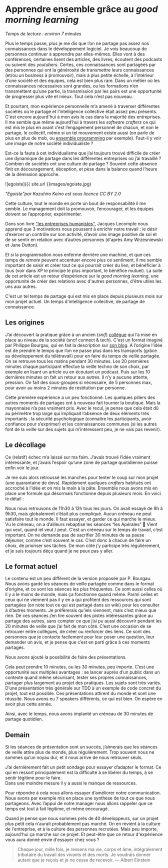 # Apprendre ensemble grâce au *good morning learning*
*Temps de lecture : environ 7 minutes*

Plus le temps passe, plus je me dis que l’on ne partage pas assez nos connaissances dans le développement logiciel. 
Je vois beaucoup de personnes continuer à apprendre par elles-mêmes. 
Elles vont à des conférences, certaines lisent des articles, des livres, écoutent des podcasts ou suivent des *youtubers*. 
Certes, ces connaissances sont partagées par des personnes qui ont la générosité de transmettre leurs connaissances (et/ou un business à promouvoir), mais à plus petite échelle, à l’intérieur d’une société et des équipes, cela est bien plus rare. 
Dans un métier où les connaissances nécessaires sont grandes, ou les formations n’en transmettent qu’une partie, la transmission par les pairs est une opportunité de progresser plus vite et mieux. 
Tout cela n’est pas nouveau.

Et pourtant, mon expérience personnelle m’a amené à traverser différentes sociétés où le partage et l’intelligence collective était assez peu présents. 
C'est encore aujourd'hui à mon avis le cas dans la majorité des entreprises. 
Il me semble que même aujourd’hui à travers les *software crafters* ce qui est mis le plus en avant c’est l’engagement personnel de chacun, et non le partage, le collectif, même si un tel mouvement existe aussi (on parle de plus en plus de mob, ou [ensemble programming](https://en.wikipedia.org/wiki/Mob_programming) par exemple). Faut-il y voir une image de notre société individualiste ? 

Est-ce la faute à cet individualisme que j’ai toujours trouvé difficile de créer une dynamique de partage dans les différentes entreprises où j’ai travaillé ? 
Combien de sociétés ont une culture de partage ? 
Souvent cette absence finit en découragement, déception, et pèse dans la balance quand l’heure de la démission approche. 

![egoiste]({{ site.url }}images/egoiste.jpg)

*"Egoiste"par Kazuhiro Keino est sous licence CC BY 2.0*

Cette culture, tout le monde en porte un bout de responsabilité il me semble. 
Le management doit la promouvoir, l’encourager, et les équipes doivent se l’approprier, expérimenter. 

Dans son livre ["les entreprises humanistes"](https://www.babelio.com/livres/Lecomte-Les-Entreprises-humanistes/818280), Jacques Lecompte nous apprend que 3 motivations nous poussent  à enrichir notre travail : le désir d’exercer un contrôle sur son activité, d’avoir une image positive de soi et de se sentir en relation avec d’autres personnes (d'après Amy Wrzesniewski et Jane Dutton). 

Et si la programmation nous enferme derrière une machine, et que ces temps de *remote* peuvent accentuer encore plus ce sentiment, il me semble important de saisir et créer tout ce qui pourrait créer du lien, et bénéficier à tous (voir dans XP le principe le plus important, le bénéfice mutuel). 
La suite de cet article est un retour d’expérience sur le *good morning learning*, une opportunité de créer des relations avec d'autres personnes, d'être utiles les uns aux autres.

C'est un tel temps de partage qui est mis en place depuis plusieurs mois sur mon projet actuel. 
Un temps d'intelligence collective, de partage de connaissance. 

## Les origines

J’ai découvert la pratique grâce à un ancien (*snif*) [collègue](https://fhiegel.github.io/) qui l’a mise en place au niveau de la société (sncf connect & tech). 
C'est un format imaginé par Philippe Bourgau, qui en fait la description sur [son blog](https://philippe.bourgau.net/growth-mindset-coaching-turn-remote-work-commutes-into-team-learning/). 
A l’origine l’idée est de prendre le temps que l’on ne passe plus dans les transports (grâce au développement du télétravail) pour en faire du temps de veille partagée. 
On se retrouve tous les matins pendant 30 minutes. Les 20 premières minutes chaque participant effectue la veille techno de son choix, par exemple en lisant un article ou en écoutant un podcast. 
Puis sur les 10 dernières minutes on fait un retour aux autres. 
Il n’y a aucune attente, pression. 
On fait des sous-groupes si nécessaire, de 5 personnes max, pour avoir au moins 2 minutes de restitution par personne. 

Cette première expérience a un peu fonctionné. 
Les quelques piliers des autres moments de partages ont à nouveau fait tourner la boutique. 
Mais la mayonnaise n’a pas vraiment pris. 
Avec le recul, je pense que cela était dû au périmètre trop large qui impliquait l’absence de deux éléments très importants : 
la sécurité psychologique (connaitre les participants, avoir confiance pour s’exprimer) et les connaissances communes (si les autres font de la veille sur des sujets qui m’intéressent peu, je ne vais pas revenir). 

## Le décollage

Ce (relatif) échec m’a laissé sur ma faim. 
J’avais trouvé l’idée vraiment intéressante, et j’avais l’espoir qu’une zone de partage quotidienne puisse enfin voir le jour. 

Je me suis alors retroussé les manches pour tenter le coup sur mon projet (une quarantaine de devs). 
Rapidement quelques *crafters* habitués ont accroché à l’idée et on mis la main à la pâte. 
Ensemble nous avons mis en place une formule qui désormais fonctionne depuis plusieurs mois. 
En voici le détail : 

Nous nous retrouvons de 11h30 à 12h tous les jours. 
On avait essayé de 9h à 9h30, mais globalement c’était plus compliqué. 
Aucun créneau ne peut satisfaire tout le monde. 
Il faut essayer, et garder ce qui marche le mieux. 
Vu le créneau, on a d’ailleurs rebaptisé les séances “les Apérales” 🙂
Vient qui veut, quand iel veut / peut. 
C’est un créneau sur le temps de travail, c’est important. 
On ne demande pas de sacrifier 30 minutes de sa pause déjeuner, comme c’est souvent le cas. 
C’est donc à chacun de faire un choix, de prioriser ses tâches. 
De mon côté j’y participe très régulièrement, et je suis toujours déçu quand je ne peux pas y aller. 

## Le format actuel

Le contenu est un peu différent de la version proposée par P. Bourgau. 
Nous avons gardé les séances de veille partagée comme dans le format d’origine, et ce sont les séances les plus fréquentes. 
Ce sont aussi celles où il y a le moins de monde, mais ça fonctionne quand même. 
Parmi celles et ceux qui ne viennent pas il y en a qui profitent des ressources qui sont partagées (on note tout ce qui est partagé dans un wiki) pour les consulter à d’autres moments. 
Je préfèrerais qu’iels viennent, mais c’est mieux que rien. 
De ces séances j’en tire souvent des pistes intéressantes grâce au partage des autres, sans compter ce que j’ai pu aussi découvrir pendant les 20 minutes de veille que j’ai fait de mon côté. 
C’est une occasion de se retrouver entre collègues, de créer ou renforcer des liens. 
Ce sont des personnes que je contacte facilement pour leur poser une question, leur demander un avis, et je pense que c’est en parti grâce à ces moments partagés. 

Nous avons ajouté la possibilité de faire des présentations. 

Cela peut prendre 10 minutes, ou les 30 minutes, peu importe. 
C’est une opportunité aux multiples avantages : se lancer auprès d’un public dans un contexte quand même sécurisant, tester ses propres connaissances, partager plus largement au projet des pratiques. 
Les sujets sont très variés. 
D’une présentation très générale sur TDD à un exemple de code concret du projet, tout est possible. 
Ces présentations attirent du monde et sont une réussite. 
Nous avons eu 7 speakers différents, ce qui est bien. 
On espère en avoir plus cette année. 

Ainsi, avec le temps, nous avons implanté un créneau de 30 minutes de partage quotidien. 

## Demain

Si les séances de présentation sont un succès, j’aimerais que les séances de veille attire plus de monde, plus régulièrement. 
Trop souvent nous ne sommes qu’un noyau dur, et il nous arrive de nous retrouver seuls. 

J’ai dernièrement fait un petit sondage pour essayer d’adapter le format. 
Ce qui en ressort principalement est la difficulté à se libérer du temps, à se sentir légitime pour le faire.  
Dans une moindre mesure il y a aussi le manque de ressources. 

Pour répondre à cela nous allons essayer d’améliorer notre communication. 
Nous avons par exemple mis en place une synthèse de tout ce que nous partageons. 
Avec l’appui de notre manager nous allons rappeler que ce temps est tout à fait légitime, et même encouragé. 

Quand je pense que nous sommes près de 40 développeurs, sur un projet plus petit cela n'aurait probablement pas marché. 
On en revient à la culture de l'entreprise, et à la culture des personnes recrutées. 
Mais peu importe, aujourd'hui ça marche sur ce projet. 
Et peut-être que ce retour d'expérience vous aura donné envie d'essayer chez vous ?

> Chaque jour, mille fois, je ressens ma vie, corps et âme, intégralement tributaire du travail des vivants et des morts. Je voudrais donner autant que je reçois et je ne cesse de recevoir. — Albert Einstein